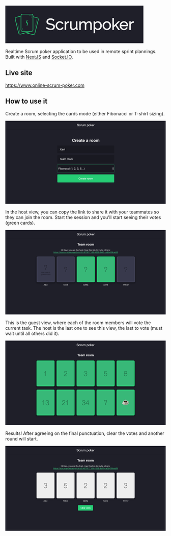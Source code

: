 ![Scrum poker](./readme-assets/logo-bg.png)

Realtime Scrum poker application to be used in remote sprint plannings. Built with [NextJS](https://nextjs.org/) and [Socket.IO](https://socket.io/).

## Live site

https://www.online-scrum-poker.com

## How to use it

Create a room, selecting the cards mode (either Fibonacci or T-shirt sizing).

![create a room](./readme-assets/create-room.png)

In the host view, you can copy the link to share it with your teammates so they can join the room. Start the session and you'll start seeing their votes (green cards).

![host view](./readme-assets/host-view.png)

This is the guest view, where each of the room members will vote the current task. The host is the last one to see this view, the last to vote (must wait until all others did it).

![guest view](./readme-assets/guest-view.png)

Results! After agreeing on the final punctuation, clear the votes and another round will start.

![results](./readme-assets/results.png)
